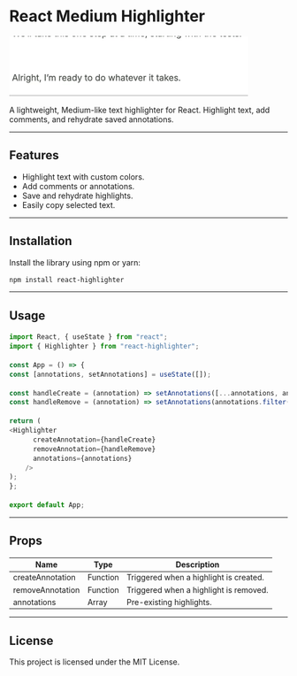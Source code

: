 # React Medium Highlighter

![React Highlighter Demo](./assets/highlighter-demo.gif)

A lightweight, Medium-like text highlighter for React. Highlight text, add comments, and rehydrate saved annotations.

---

## Features

- Highlight text with custom colors.
- Add comments or annotations.
- Save and rehydrate highlights.
- Easily copy selected text.

---

## Installation

Install the library using npm or yarn:

```bash
npm install react-highlighter
```

---

## Usage

```typescript
import React, { useState } from "react";
import { Highlighter } from "react-highlighter";

const App = () => {
const [annotations, setAnnotations] = useState([]);

const handleCreate = (annotation) => setAnnotations([...annotations, annotation]);
const handleRemove = (annotation) => setAnnotations(annotations.filter(a => a.text !== annotation.text));

return (
<Highlighter
      createAnnotation={handleCreate}
      removeAnnotation={handleRemove}
      annotations={annotations}
    />
);
};

export default App;
```

---

## Props

| Name             | Type     | Description                            |
| ---------------- | -------- | -------------------------------------- |
| createAnnotation | Function | Triggered when a highlight is created. |
| removeAnnotation | Function | Triggered when a highlight is removed. |
| annotations      | Array    | Pre-existing highlights.               |

---

## License

This project is licensed under the MIT License.
